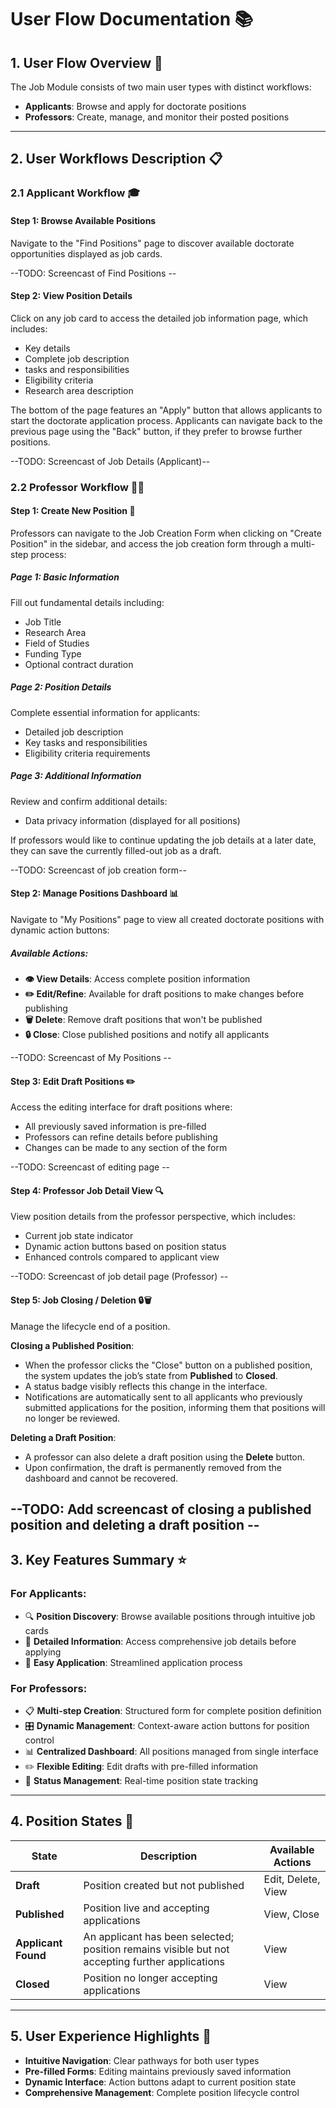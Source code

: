 # User Flow Documentation 📚

## 1. User Flow Overview 🔄

The Job Module consists of two main user types with distinct workflows:

- **Applicants**: Browse and apply for doctorate positions
- **Professors**: Create, manage, and monitor their posted positions

---

## 2. User Workflows Description 📋

### 2.1 Applicant Workflow 🎓

#### Step 1: Browse Available Positions

Navigate to the "Find Positions" page to discover available doctorate opportunities displayed as job cards.

--TODO: Screencast of Find Positions --

#### Step 2: View Position Details

Click on any job card to access the detailed job information page, which includes:

- Key details
- Complete job description
- tasks and responsibilities
- Eligibility criteria
- Research area description

The bottom of the page features an "Apply" button that allows applicants to start the doctorate application process.
Applicants can navigate back to the previous page using the "Back" button, if they prefer to browse further positions.

--TODO: Screencast of Job Details (Applicant)--

### 2.2 Professor Workflow 👨‍🏫

#### Step 1: Create New Position 📝

Professors can navigate to the Job Creation Form when clicking on "Create Position" in the sidebar, and access the job creation form through a multi-step process:

##### Page 1: Basic Information

Fill out fundamental details including:

- Job Title
- Research Area
- Field of Studies
- Funding Type
- Optional contract duration

##### Page 2: Position Details

Complete essential information for applicants:

- Detailed job description
- Key tasks and responsibilities
- Eligibility criteria requirements

##### Page 3: Additional Information

Review and confirm additional details:

- Data privacy information (displayed for all positions)

If professors would like to continue updating the job details at a later date, they can save the currently filled-out job as a draft.

--TODO: Screencast of job creation form--

#### Step 2: Manage Positions Dashboard 📊

Navigate to "My Positions" page to view all created doctorate positions with dynamic action buttons:

##### Available Actions:

- **👁️ View Details**: Access complete position information
- **✏️ Edit/Refine**: Available for draft positions to make changes before publishing
- **🗑️ Delete**: Remove draft positions that won't be published
- **🔒 Close**: Close published positions and notify all applicants

--TODO: Screencast of My Positions --

#### Step 3: Edit Draft Positions ✏️

Access the editing interface for draft positions where:

- All previously saved information is pre-filled
- Professors can refine details before publishing
- Changes can be made to any section of the form

--TODO: Screencast of editing page --

#### Step 4: Professor Job Detail View 🔍

View position details from the professor perspective, which includes:

- Current job state indicator
- Dynamic action buttons based on position status
- Enhanced controls compared to applicant view

--TODO: Screencast of job detail page (Professor) --

#### Step 5: Job Closing / Deletion 🔒🗑️

Manage the lifecycle end of a position.

**Closing a Published Position**:

- When the professor clicks the "Close" button on a published position, the system updates the job’s state from **Published** to **Closed**.
- A status badge visibly reflects this change in the interface.
- Notifications are automatically sent to all applicants who previously submitted applications for the position, informing them that positions will no longer be reviewed.

**Deleting a Draft Position**:

- A professor can also delete a draft position using the **Delete** button.
- Upon confirmation, the draft is permanently removed from the dashboard and cannot be recovered.

## --TODO: Add screencast of closing a published position and deleting a draft position --

## 3. Key Features Summary ⭐

### For Applicants:

- 🔍 **Position Discovery**: Browse available positions through intuitive job cards
- 📖 **Detailed Information**: Access comprehensive job details before applying
- 📝 **Easy Application**: Streamlined application process

### For Professors:

- 📋 **Multi-step Creation**: Structured form for complete position definition
- 🎛️ **Dynamic Management**: Context-aware action buttons for position control
- 📊 **Centralized Dashboard**: All positions managed from single interface
- ✏️ **Flexible Editing**: Edit drafts with pre-filled information
- 🔄 **Status Management**: Real-time position state tracking

---

## 4. Position States 🔄

| State               | Description                                                                                     | Available Actions  |
| ------------------- | ----------------------------------------------------------------------------------------------- | ------------------ |
| **Draft**           | Position created but not published                                                              | Edit, Delete, View |
| **Published**       | Position live and accepting applications                                                        | View, Close        |
| **Applicant Found** | An applicant has been selected; position remains visible but not accepting further applications | View               |
| **Closed**          | Position no longer accepting applications                                                       | View               |

---

## 5. User Experience Highlights 🌟

- **Intuitive Navigation**: Clear pathways for both user types
- **Pre-filled Forms**: Editing maintains previously saved information
- **Dynamic Interface**: Action buttons adapt to current position state
- **Comprehensive Management**: Complete position lifecycle control

